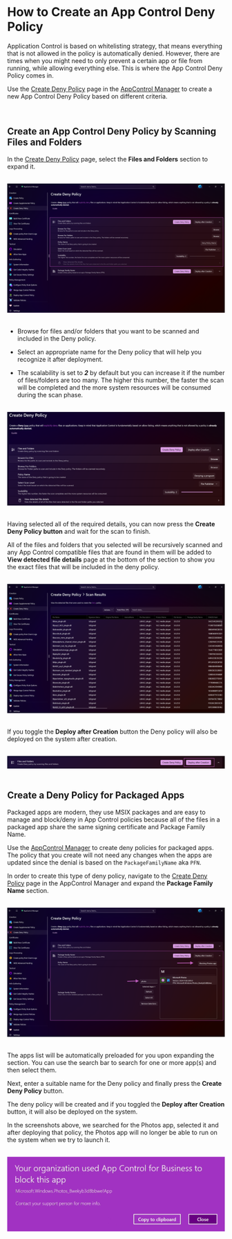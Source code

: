 # How to Create an App Control Deny Policy

Application Control is based on whitelisting strategy, that means everything that is not allowed in the policy is automatically denied. However, there are times when you might need to only prevent a certain app or file from running, while allowing everything else. This is where the App Control Deny Policy comes in.

Use the [Create Deny Policy](https://github.com/HotCakeX/Harden-Windows-Security/wiki/Create-Deny-App-Control-Policy) page in the [AppControl Manager](https://github.com/HotCakeX/Harden-Windows-Security/wiki/AppControl-Manager) to create a new App Control Deny Policy based on different criteria.

<br>

## Create an App Control Deny Policy by Scanning Files and Folders

In the [Create Deny Policy](https://github.com/HotCakeX/Harden-Windows-Security/wiki/Create-Deny-App-Control-Policy) page, select the **Files and Folders** section to expand it.

<br>

<img src="https://raw.githubusercontent.com/HotCakeX/.github/ea0139c82415aa735341490086ff22af03d93a87/Pictures/PNG%20and%20JPG/How%20to%20Create%20an%20App%20Control%20Deny%20Policy/Files%20and%20Folders%20section.png" alt="Deny policy Files and Folders section">

<br>

<br>

- Browse for files and/or folders that you want to be scanned and included in the Deny policy.

- Select an appropriate name for the Deny policy that will help you recognize it after deployment.

- The scalability is set to _**2**_ by default but you can increase it if the number of files/folders are too many. The higher this number, the faster the scan will be completed and the more system resources will be consumed during the scan phase.

<br>

<img src="https://raw.githubusercontent.com/HotCakeX/.github/c89b6fd8edeaea7062fb7b73a00b593f13b16c62/Pictures/PNG%20and%20JPG/How%20to%20Create%20an%20App%20Control%20Deny%20Policy/Files%20and%20Folders%20details%20filled.png" alt="Files and Folders deny policy section">

<br>

<br>

Having selected all of the required details, you can now press the **Create Deny Policy button** and wait for the scan to finish.

All of the files and folders that you selected will be recursively scanned and any App Control compatible files that are found in them will be added to **View detected file details** page at the bottom of the section to show you the exact files that will be included in the deny policy.

<br>

<img src="https://raw.githubusercontent.com/HotCakeX/.github/c89b6fd8edeaea7062fb7b73a00b593f13b16c62/Pictures/PNG%20and%20JPG/How%20to%20Create%20an%20App%20Control%20Deny%20Policy/Files%20and%20Folders%20Scan%20Results.png" alt="Files and Folders deny policy section scan results">

<br>

<br>

If you toggle the **Deploy after Creation** button the Deny policy will also be deployed on the system after creation.

<br>

<img src="https://raw.githubusercontent.com/HotCakeX/.github/b716692bc5eac4158f07fb2f1a3f94fa2ecdf609/Pictures/PNG%20and%20JPG/How%20to%20Create%20an%20App%20Control%20Deny%20Policy/Files%20and%20Folders%20Deploy%20button.png" alt="Files and folders section Deploy button focus">

<br>

<br>

## Create a Deny Policy for Packaged Apps

Packaged apps are modern, they use MSIX packages and are easy to manage and block/deny in App Control policies because all of the files in a packaged app share the same signing certificate and Package Family Name.

Use the [AppControl Manager](https://github.com/HotCakeX/Harden-Windows-Security/wiki/AppControl-Manager) to create deny policies for packaged apps. The policy that you create will not need any changes when the apps are updated since the denial is based on the `PackageFamilyName` aka `PFN`.

In order to create this type of deny policy, navigate to the [Create Deny Policy](https://github.com/HotCakeX/Harden-Windows-Security/wiki/Create-Deny-App-Control-Policy) page in the AppControl Manager and expand the **Package Family Name** section.

<br>

<img src="https://raw.githubusercontent.com/HotCakeX/.github/29c774a6339adf75bea5f019ad32a3f214fe764e/Pictures/PNG%20and%20JPG/How%20to%20Create%20an%20App%20Control%20Deny%20Policy/Deny%20policy%20PFN%20app%20selection.png" alt="PFN section selecting apps after search">

<br>

<br>

The apps list will be automatically preloaded for you upon expanding the section. You can use the search bar to search for one or more app(s) and then select them.

Next, enter a suitable name for the Deny policy and finally press the **Create Deny Policy** button.

The deny policy will be created and if you toggled the **Deploy after Creation** button, it will also be deployed on the system.

In the screenshots above, we searched for the Photos app, selected it and after deploying that policy, the Photos app will no longer be able to run on the system when we try to launch it.

<br>

<img src="https://raw.githubusercontent.com/HotCakeX/.github/ce3c1c2553573fcb16036ebee76989ab7dd8a403/Pictures/PNG%20and%20JPG/How%20to%20Create%20an%20App%20Control%20Deny%20Policy/example%20of%20blocked%20photos%20app%20for%20PFN%20section.png" alt="PFN blocked Photos app notice in Windows">

<br>

<br>
